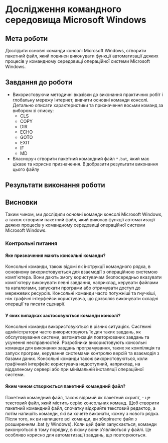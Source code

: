 # Дослідження командного середовища Microsoft Windows

## Мета роботи

Дослідити основні команди консолі Microsoft Windows, створити пакетний файл, який повинен виконувати функції автоматизації деяких процесів у командному середовищі операційної системи Microsoft Windows.

## Завдання до роботи

- Використовуючи методичні вказівки до виконання практичних робіт і глобальну мережу Інтернет, вивчити основні команди консолі. Детально описати характеристики та призначення восьми команд за вибором зі списку:
  - CLS
  - COPY
  - DIR
  - ECHO
  - GOTO
  - EXIT
  - IF
  - MD
- Власноруч створити пакетний командний файл `*.bat`, який має цікаве та корисне призначення. Відобразити результати виконання цього файлу

## Результати виконання роботи

## Висновки

Таким чином, ми дослідили основні команди консолі Microsoft Windows, а також створили пакетний файл, який виконав функції автоматизації деяких процесів у командному середовищі операційної системи Microsoft Windows.

### Контрольні питання

#### Яке призначення мають консольні команди?

Консольні команди, також відомі як інструкції командного рядка, в основному використовуються для взаємодії з операційною системою комп'ютера. Вони дають змогу користувачам безпосередньо вказувати комп'ютеру виконувати певні завдання, наприклад, керувати файлами та каталогами, запускати програми або отримувати доступ до мережевих ресурсів. Консольні команди часто потужніші та гнучкіші, ніж графічні інтерфейси користувача, що дозволяє виконувати складні операції та писати сценарії.

#### У яких випадках застосовуються команди консолі?

Консольні команди використовуються в різних ситуаціях. Системні адміністратори часто використовують їх для таких завдань, як обслуговування системи, автоматизація повторюваних завдань та усунення несправностей. Розробники використовують консольні команди для виконання завдань програмування, таких як компіляція та запуск програм, керування системами контролю версій та взаємодія з базами даних. Консольні команди також використовуються, коли графічний інтерфейс користувача недоступний, наприклад, на віддаленому сервері або при мінімальній інсталяції операційної системи.

#### Яким чином створюється пакетний командний файл?

Пакетний командний файл, також відомий як пакетний скрипт, - це текстовий файл, який містить серію консольних команд. Щоб створити пакетний командний файл, спочатку відкрийте текстовий редактор, а потім напишіть команди, які ви хочете виконати, кожну з нового рядка. Після того, як ви напишете всі команди, ви зберігаєте файл з розширенням .bat (у Windows). Коли цей файл запускається, команди виконуються в тому порядку, в якому вони з'являються у файлі. Це особливо корисно для автоматизації завдань, що повторюються.
